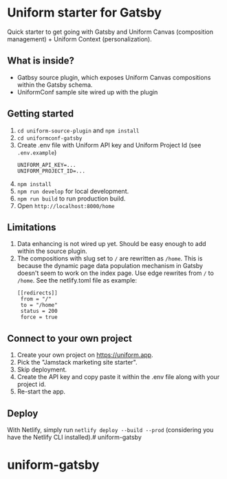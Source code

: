 # Uniform starter for Gatsby
Quick starter to get going with Gatsby and Uniform Canvas (composition management) + Uniform Context (personalization).

## What is inside?

- Gatbsy source plugin, which exposes Uniform Canvas compositions within the Gatsby schema.
- UniformConf sample site wired up with the plugin

## Getting started

1. `cd uniform-source-plugin` and `npm install`
1. `cd uniformconf-gatsby`
1. Create .env file with Uniform API key and Uniform Project Id (see `.env.example`)
    ```
    UNIFORM_API_KEY=...
    UNIFORM_PROJECT_ID=...
    ```
2. `npm install`
3. `npm run develop` for local development.
4. `npm run build` to run production build.
5. Open `http://localhost:8000/home`

## Limitations
1. Data enhancing is not wired up yet. Should be easy enough to add within the source plugin.
2. The compositions with slug set to `/` are rewritten as `/home`. This is because the dynamic page data population mechanism in Gatsby doesn't seem to work on the index page. Use edge rewrites from `/` to `/home`. See the netlify.toml file as example:
   ```
   [[redirects]]
    from = "/"
    to = "/home"
    status = 200
    force = true
    ```

## Connect to your own project
1. Create your own project on https://uniform.app.
2. Pick the "Jamstack marketing site starter".
3. Skip deployment.
4. Create the API key and copy paste it within the .env file along with your project id.
5. Re-start the app.

## Deploy

With Netlify, simply run `netlify deploy --build --prod` (considering you have the Netlify CLI installed).# uniform-gatsby
# uniform-gatsby

